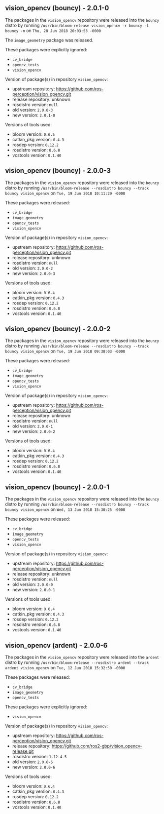 ## vision_opencv (bouncy) - 2.0.1-0

The packages in the `vision_opencv` repository were released into the `bouncy` distro by running `/usr/bin/bloom-release vision_opencv -r bouncy -t bouncy -n` on `Thu, 28 Jun 2018 20:03:53 -0000`

The `image_geometry` package was released.

These packages were explicitly ignored:
- `cv_bridge`
- `opencv_tests`
- `vision_opencv`

Version of package(s) in repository `vision_opencv`:

- upstream repository: https://github.com/ros-perception/vision_opencv.git
- release repository: unknown
- rosdistro version: `null`
- old version: `2.0.0-3`
- new version: `2.0.1-0`

Versions of tools used:

- bloom version: `0.6.5`
- catkin_pkg version: `0.4.3`
- rosdep version: `0.12.2`
- rosdistro version: `0.6.8`
- vcstools version: `0.1.40`


## vision_opencv (bouncy) - 2.0.0-3

The packages in the `vision_opencv` repository were released into the `bouncy` distro by running `/usr/bin/bloom-release --rosdistro bouncy --track bouncy vision_opencv` on `Tue, 19 Jun 2018 10:11:29 -0000`

These packages were released:
- `cv_bridge`
- `image_geometry`
- `opencv_tests`
- `vision_opencv`

Version of package(s) in repository `vision_opencv`:

- upstream repository: https://github.com/ros-perception/vision_opencv.git
- release repository: unknown
- rosdistro version: `null`
- old version: `2.0.0-2`
- new version: `2.0.0-3`

Versions of tools used:

- bloom version: `0.6.4`
- catkin_pkg version: `0.4.3`
- rosdep version: `0.12.2`
- rosdistro version: `0.6.8`
- vcstools version: `0.1.40`


## vision_opencv (bouncy) - 2.0.0-2

The packages in the `vision_opencv` repository were released into the `bouncy` distro by running `/usr/bin/bloom-release --rosdistro bouncy --track bouncy vision_opencv` on `Tue, 19 Jun 2018 09:38:03 -0000`

These packages were released:
- `cv_bridge`
- `image_geometry`
- `opencv_tests`
- `vision_opencv`

Version of package(s) in repository `vision_opencv`:

- upstream repository: https://github.com/ros-perception/vision_opencv.git
- release repository: unknown
- rosdistro version: `null`
- old version: `2.0.0-1`
- new version: `2.0.0-2`

Versions of tools used:

- bloom version: `0.6.4`
- catkin_pkg version: `0.4.3`
- rosdep version: `0.12.2`
- rosdistro version: `0.6.8`
- vcstools version: `0.1.40`


## vision_opencv (bouncy) - 2.0.0-1

The packages in the `vision_opencv` repository were released into the `bouncy` distro by running `/usr/bin/bloom-release --rosdistro bouncy --track bouncy vision_opencv` on `Wed, 13 Jun 2018 15:30:25 -0000`

These packages were released:
- `cv_bridge`
- `image_geometry`
- `opencv_tests`
- `vision_opencv`

Version of package(s) in repository `vision_opencv`:

- upstream repository: https://github.com/ros-perception/vision_opencv.git
- release repository: unknown
- rosdistro version: `null`
- old version: `2.0.0-0`
- new version: `2.0.0-1`

Versions of tools used:

- bloom version: `0.6.4`
- catkin_pkg version: `0.4.3`
- rosdep version: `0.12.2`
- rosdistro version: `0.6.8`
- vcstools version: `0.1.40`


## vision_opencv (ardent) - 2.0.0-6

The packages in the `vision_opencv` repository were released into the `ardent` distro by running `/usr/bin/bloom-release --rosdistro ardent --track ardent vision_opencv` on `Tue, 12 Jun 2018 15:32:50 -0000`

These packages were released:
- `cv_bridge`
- `image_geometry`
- `opencv_tests`

These packages were explicitly ignored:
- `vision_opencv`

Version of package(s) in repository `vision_opencv`:

- upstream repository: https://github.com/ros-perception/vision_opencv.git
- release repository: https://github.com/ros2-gbp/vision_opencv-release.git
- rosdistro version: `1.12.4-5`
- old version: `2.0.0-5`
- new version: `2.0.0-6`

Versions of tools used:

- bloom version: `0.6.4`
- catkin_pkg version: `0.4.3`
- rosdep version: `0.12.2`
- rosdistro version: `0.6.8`
- vcstools version: `0.1.40`


